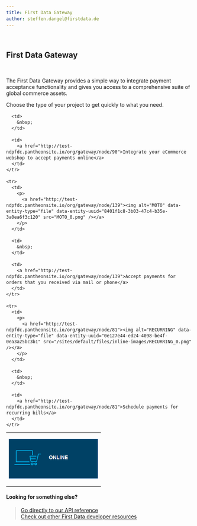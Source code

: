 ```yaml
---
title: First Data Gateway
author: steffen.dangel@firstdata.de
---
```


&nbsp;

## First Data Gateway

&nbsp;

The First Data Gateway provides a simple way to integrate payment acceptance functionality and gives you access to a comprehensive suite of global commerce assets.

Choose the type of your project to get quickly to what you need.

<table>
  <tbody>
    <tr>
      <td>
        <p>
          <a href="http://test-ndpfdc.pantheonsite.io/org/gateway/node/90"><img alt="ONLINE" data-entity-type="file" data-entity-uuid="efb12f51-bb61-48fb-8c75-c6ca2ed58cc6" src="ONLINE_0.png" /></a>
        </p>
      </td>
      
      <td>
        &nbsp;
      </td>
      
      <td>
        <a href="http://test-ndpfdc.pantheonsite.io/org/gateway/node/90">Integrate your eCommerce webshop to accept payments online</a>
      </td>
    </tr>
    
    <tr>
      <td>
        <p>
          <a href="http://test-ndpfdc.pantheonsite.io/org/gateway/node/139"><img alt="MOTO" data-entity-type="file" data-entity-uuid="8401f1c8-3b03-47c4-b35e-3a0ea6f3c120" src="MOTO_0.png" /></a>
        </p>
      </td>
      
      <td>
        &nbsp;
      </td>
      
      <td>
        <a href="http://test-ndpfdc.pantheonsite.io/org/gateway/node/139">Accept payments for orders that you received via mail or phone</a>
      </td>
    </tr>
    
    <tr>
      <td>
        <p>
          <a href="http://test-ndpfdc.pantheonsite.io/org/gateway/node/81"><img alt="RECURRING" data-entity-type="file" data-entity-uuid="0e127e44-ed24-4098-be4f-0ea3a25bc3b1" src="/sites/default/files/inline-images/RECURRING_0.png" /></a>
        </p>
      </td>
      
      <td>
        &nbsp;
      </td>
      
      <td>
        <a href="http://test-ndpfdc.pantheonsite.io/org/gateway/node/81">Schedule payments for recurring bills</a>
      </td>
    </tr>
  </tbody>
</table>

#### Looking for something else?

> [Go directly to our API reference][1]  
> [Check out other First Data developer resources][2]

 [1]: http://test-ndpfdc.pantheonsite.io/org/gateway/docs/api
 [2]: https://developer.firstdata.com
